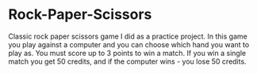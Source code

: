 # Rock-Paper-Scissors
Classic rock paper scissors game I did as a practice project.
In this game you play against a computer and you can choose which hand you want to play as.
You must score up to 3 points to win a match.
If you win a single match you get 50 credits, and if the computer wins - you lose 50 credits.

